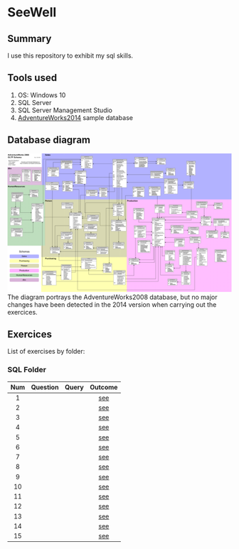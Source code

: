 # SeeWell

## Summary

I use this repository to exhibit my sql skills.

## Tools used

1. OS: Windows 10
2. SQL Server
3. SQL Server Management Studio
4. [AdventureWorks2014](https://docs.microsoft.com/en-gb/sql/samples/adventureworks-install-configure?view=sql-server-ver15&tabs=ssms) sample database

## Database diagram

![Diagram](img/adventureworks2008_schema.gif)
The diagram portrays the AdventureWorks2008 database, but no major changes have been detected in the 2014 version when carrying out the exercices.

## Exercices

List of exercises by folder:

### SQL Folder

|Num|Question|Query|Outcome|
|:-:|:------:|:---:|:-----:|
|1|||[see](SQL/Queries/Q1_Level_1.sql)|[see](SQL/Outcomes/Q1_Level_1.csv)|
|2|||[see](SQL/Queries/Q2_Level_1.sql)|[see](SQL/Outcomes/Q2_Level_1.csv)|
|3|||[see](SQL/Queries/Q3_Level_1.sql)|[see](SQL/Outcomes/Q3_Level_1.csv)|
|4|||[see](SQL/Queries/Q4_Level_1.sql)|[see](SQL/Outcomes/Q4_Level_1.csv)|
|5|||[see](SQL/Queries/Q5_Level_1.sql)|[see](SQL/Outcomes/Q5_Level_1.csv)|
|6|||[see](SQL/Queries/Q6_Level_2.sql)|[see](SQL/Outcomes/Q6_Level_2.csv)|
|7|||[see](SQL/Queries/Q7_Level_2.sql)|[see](SQL/Outcomes/Q7_Level_2.csv)|
|8|||[see](SQL/Queries/Q8_Level_2.sql)|[see](SQL/Outcomes/Q8_Level_2.csv)|
|9|||[see](SQL/Queries/Q9_Level_2.sql)|[see](SQL/Outcomes/Q9_Level_2.csv)|
|10|||[see](SQL/Queries/Q10_Level_2.sql)|[see](SQL/Outcomes/Q10_Level_2.csv)|
|11|||[see](SQL/Queries/Q11_Level_3.sql)|[see](SQL/Outcomes/Q11_Level_3.csv)|
|12|||[see](SQL/Queries/Q12_Level_3.sql)|[see](SQL/Outcomes/Q12_Level_3.csv)|
|13|||[see](SQL/Queries/Q13_Level_3.sql)|[see](SQL/Outcomes/Q13_Level_3.csv)|
|14|||[see](SQL/Queries/Q14_Level_3.sql)|[see](SQL/Outcomes/Q14_Level_3.csv)|
|15|||[see](SQL/Queries/Q15_Level_3.sql)|[see](SQL/Outcomes/Q15_Level_3.csv)|
